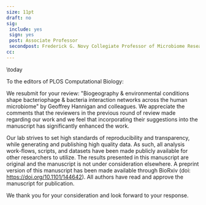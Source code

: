 ```yaml
---
size: 11pt
draft: no
sig:
 include: yes
 sign: yes
 post: Associate Professor
 secondpost: Frederick G. Novy Collegiate Professor of Microbiome Research
cc:
---
```


\today


To the editors of PLOS Computational Biology:

We resubmit for your review: "Biogeography & environmental conditions shape bacteriophage & bacteria interaction networks across the human microbiome" by Geoffrey Hannigan and colleagues. We appreciate the comments that the reviewers in the previous round of review made regarding our work and we feel that incorporating their suggestions into the manuscript has significantly enhanced the work.

Our lab strives to set high standards of reproducibility and transparency, while generating and publishing high quality data. As such, all analysis work-flows, scripts, and datasets have been made publicly available for other researchers to utilize. The results presented in this manuscript are original and the manuscript is not under consideration elsewhere. A preprint version of this manuscript has been made available through BioRxiv (doi: https://doi.org/10.1101/144642). All authors have read and approve the manuscript for publication.

We thank you for your consideration and look forward to your response.
